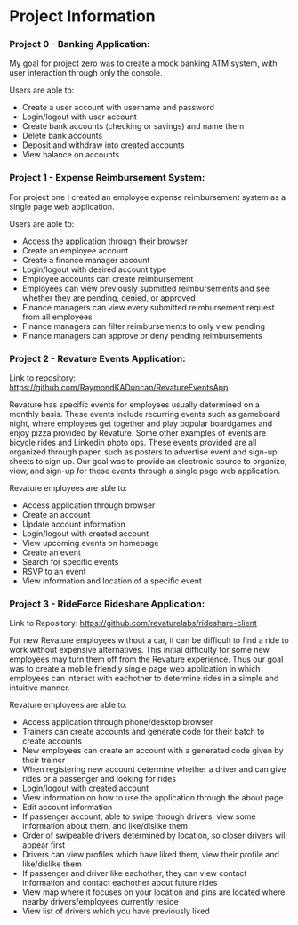 
# Project Information #

### Project 0 - Banking Application: ###
	
My goal for project zero was to create a mock banking ATM system, with user interaction through only the console.
	
Users are able to:

* Create a user account with username and password
* Login/logout with user account
* Create bank accounts (checking or savings) and name them
* Delete bank accounts
* Deposit and withdraw into created accounts
* View balance on accounts 

### Project 1 - Expense Reimbursement System: ###
	
For project one I created an employee expense reimbursement system as a single page web application. 
	
Users are able to:

* Access the application through their browser
* Create an employee account 
* Create a finance manager account
* Login/logout with desired account type
* Employee accounts can create reimbursement 
* Employees can view previously submitted reimbursements and see whether they are pending, denied, or approved
* Finance managers can view every submitted reimbursement request from all employees
* Finance managers can filter reimbursements to only view pending 
* Finance managers can approve or deny pending reimbursements 

### Project 2 - Revature Events Application: ###

Link to repository: https://github.com/RaymondKADuncan/RevatureEventsApp
	
Revature has specific events for employees usually determined on a monthly basis. 
These events include recurring events such as gameboard night, where employees get together and play popular boardgames 
and enjoy pizza provided by Revature. Some other examples of events are bicycle rides and Linkedin photo ops.
These events provided are all organized through paper, such as posters to advertise event and sign-up sheets to sign up.
Our goal was to provide an electronic source to organize, view, and sign-up for these events through a single page web application.
	
Revature employees are able to:

* Access application through browser
* Create an account
* Update account information
* Login/logout with created account
* View upcoming events on homepage
* Create an event 
* Search for specific events 
* RSVP to an event 
* View information and location of a specific event 
	

### Project 3 - RideForce Rideshare Application: ###

Link to Repository: https://github.com/revaturelabs/rideshare-client

For new Revature employees without a car, it can be difficult to find a ride to work without expensive alternatives.
This initial difficulty for some new employees may turn them off from the Revature experience.
Thus our goal was to create a mobile friendly single page web application in which employees can interact with eachother to determine rides in a simple and intuitive manner.
	
Revature employees are able to:

* Access application through phone/desktop browser
* Trainers can create accounts and generate code for their batch to create accounts
* New employees can create an account with a generated code given by their trainer
* When registering new account determine whether a driver and can give rides or a passenger and looking for rides
* Login/logout with created account 
* View information on how to use the application through the about page
* Edit account information
* If passenger account, able to swipe through drivers, view some information about them, and like/dislike them
* Order of swipeable drivers determined by location, so closer drivers will appear first
* Drivers can view profiles which have liked them, view their profile and like/dislike them
* If passenger and driver like eachother, they can view contact information and contact eachother about future rides
* View map where it focuses on your location and pins are located where nearby drivers/employees currently reside
* View list of drivers which you have previously liked 
		
